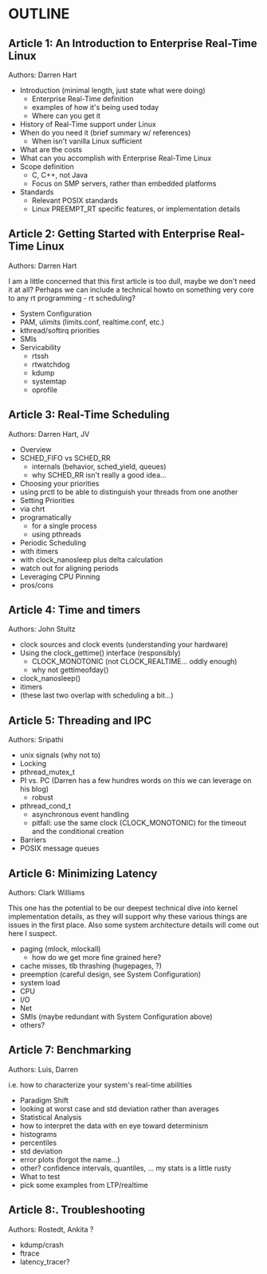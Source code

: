 OUTLINE
=======

Article 1: An Introduction to Enterprise Real-Time Linux
--------------------------------------------------------
Authors: Darren Hart
* Introduction (minimal length, just state what were doing)
    * Enterprise Real-Time definition
    * examples of how it's being used today
    * Where can you get it
* History of Real-Time support under Linux
* When do you need it (brief summary w/ references)
    * When isn't vanilla Linux sufficient
* What are the costs
* What can you accomplish with Enterprise Real-Time Linux
* Scope definition
    * C, C++, not Java
    * Focus on SMP servers, rather than embedded platforms
* Standards
    * Relevant POSIX standards
    * Linux PREEMPT_RT specific features, or implementation details


Article 2: Getting Started with Enterprise Real-Time Linux
----------------------------------------------------------
Authors: Darren Hart

I am a little concerned that this first article is too dull, maybe we
don't need it at all? Perhaps we can include a technical howto on
something very core to any rt programming - rt scheduling?

* System Configuration
* PAM, ulimits (limits.conf, realtime.conf, etc.)
* kthread/softirq priorities
* SMIs
* Servicability
    * rtssh
    * rtwatchdog
    * kdump
    * systemtap
    * oprofile


Article 3: Real-Time Scheduling
-------------------------------
Authors: Darren Hart, JV

* Overview
* SCHED_FIFO vs SCHED_RR
    * internals (behavior, sched_yield, queues)
    * why SCHED_RR isn't really a good idea...
* Choosing your priorities
* using prctl to be able to distinguish your threads from one another
* Setting Priorities
* via chrt
* programatically
    * for a single process
    * using pthreads
* Periodic Scheduling
* with itimers
* with clock_nanosleep plus delta calculation
* watch out for aligning periods
* Leveraging CPU Pinning
* pros/cons

Article 4: Time and timers
--------------------------
Authors: John Stultz

* clock sources and clock events (understanding your hardware)
* Using the clock_gettime() interface (responsibly)
    * CLOCK_MONOTONIC (not CLOCK_REALTIME... oddly enough)
    * why not gettimeofday()
* clock_nanosleep()
* itimers
* (these last two overlap with scheduling a bit...)


Article 5: Threading and IPC
----------------------------
Authors: Sripathi
* unix signals (why not to)
* Locking
* pthread_mutex_t
* PI vs. PC (Darren has a few hundres words on this we can leverage on his blog)
    * robust
* pthread_cond_t
    * asynchronous event handling
    * pitfall: use the same clock (CLOCK_MONOTONIC) for the timeout and the conditional creation
* Barriers
* POSIX message queues


Article 6: Minimizing Latency
-----------------------------
Authors: Clark Williams

This one has the potential to be our deepest technical dive into kernel
implementation details, as they will support why these various things
are issues in the first place. Also some system architecture details
will come out here I suspect.

* paging (mlock, mlockall)
    * how do we get more fine grained here?
* cache misses, tlb thrashing (hugepages, ?)
* preemption (careful design, see System Configuration)
* system load
* CPU
* I/O
* Net
* SMIs (maybe redundant with System Configuration above)
* others?


Article 7: Benchmarking
-----------------------
Authors: Luis, Darren 

i.e. how to characterize your system's real-time abilities
* Paradigm Shift
* looking at worst case and std deviation rather than averages
* Statistical Analysis
* how to interpret the data with en eye toward determinism
* histograms
* percentiles
* std deviation
* error plots (forgot the name...)
* other? confidence intervals, quantiles, ... my stats is a little rusty
* What to test
* pick some examples from LTP/realtime

Article 8:. Troubleshooting
---------------------------
Authors: Rostedt, Ankita ?
* kdump/crash
* ftrace
* latency_tracer?

